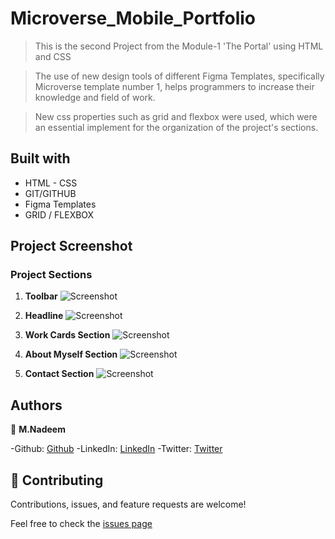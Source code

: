 # Microverse_Mobile_Portfolio

>This is the second Project from the Module-1 'The Portal' using HTML and CSS

>The use of new design tools of different Figma Templates, specifically Microverse template number 1, helps programmers to increase their knowledge and field of work.

>New css properties such as grid and flexbox were used, which were an essential implement for the organization of the project's sections.

## Built with

* HTML - CSS
* GIT/GITHUB
* Figma Templates
* GRID / FLEXBOX

## Project Screenshot

### Project Sections

1. **Toolbar**
![Screenshot](./src/project_toolbar.PNG)

2. **Headline**
![Screenshot](./src/project_headline.PNG)

3. **Work Cards Section**
![Screenshot](./src/project_cards.PNG)

4. **About Myself Section**
![Screenshot](./src/project_about_section.PNG)

5. **Contact Section**
![Screenshot](./src/project_contact_section.PNG)

## Authors

👤 **M.Nadeem**

-Github: [Github](https://github.com/iam-nadeem)
-LinkedIn: [LinkedIn](https://www.linkedin.com/in/muhammad-nadeem-5a900a230/)
-Twitter: [Twitter](https://twitter.com/Muhamma36191209)


## 🤝 Contributing
Contributions, issues, and feature requests are welcome!

Feel free to check the [issues page](soon)

